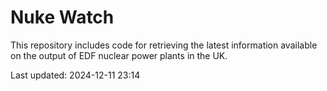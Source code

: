 # Nuke Watch

This repository includes code for retrieving the latest information available on the output of EDF nuclear power plants in the UK.

Last updated: 2024-12-11 23:14